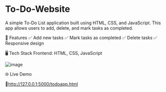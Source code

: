 # To-Do-Website

A simple To-Do List application built using HTML, CSS, and JavaScript. This app allows users to add, delete, and mark tasks as completed.

🚀 Features
✅ Add new tasks
✅ Mark tasks as completed
✅ Delete tasks
✅ Responsive design

🖥️ Tech Stack
Frontend: HTML, CSS, JavaScript

![image](https://github.com/user-attachments/assets/93a041cb-e3a3-44ed-98e2-b516c85aaaa8)

🌐 Live Demo

🔗http://127.0.0.1:5000/todoapp.html
